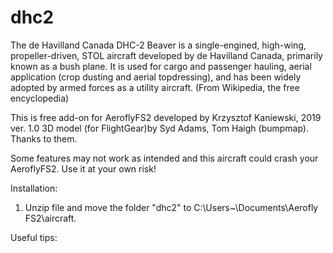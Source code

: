 # dhc2
The de Havilland Canada DHC-2 Beaver is a single-engined, high-wing, propeller-driven, STOL aircraft developed by de Havilland Canada, primarily known as a bush plane. It is used for cargo and passenger hauling, aerial application (crop dusting and aerial topdressing), and has been widely adopted by armed forces as a utility aircraft. (From Wikipedia, the free encyclopedia)

This is free add-on for AeroflyFS2 developed by Krzysztof Kaniewski, 2019 ver. 1.0
3D model (for FlightGear)by Syd Adams, Tom Haigh (bumpmap). Thanks to them.

 Some features may not work as intended and this aircraft could crash your AeroflyFS2. 
 Use it at your own risk!

Installation:

1. Unzip file and move the folder "dhc2" to C:\Users\~\Documents\Aerofly FS2\aircraft.

Useful tips:
